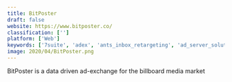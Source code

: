 ```yaml
---
title: BitPoster
draft: false 
website: https://www.bitposter.co/
classification: ['']
platform: ['Web']
keywords: ['7suite', 'adex', 'ants_inbox_retargeting', 'ad_server_solutions', 'adroll', 'amobee', 'atri', 'audiencescience', 'buysellads_publisher_pro', 'centralhubb_-_website_advert_management', 'dataxu', 'digiday', 'doubleclick_for_publishers', 'krux', 'neustar_platformone', 'rocket_fuel', 'sizmek', 'v12_data']
image: 2020/04/BitPoster.png
---
```

BitPoster is a data driven ad-exchange for the billboard media market